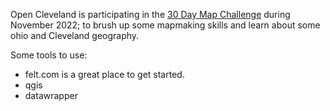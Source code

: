 
Open Cleveland is participating in the [30 Day Map Challenge](https://30daymapchallenge.com/) during November 2022; to brush up some mapmaking skills and learn about some ohio and Cleveland geography. 


Some tools to use: 
- felt.com is a great place to get started. 
- qgis 
- datawrapper
